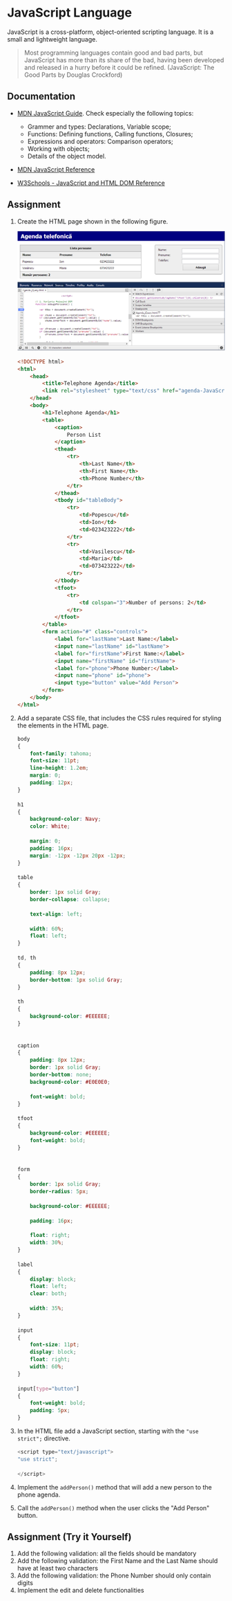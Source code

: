 # JavaScript Language

 JavaScript is a cross-platform, object-oriented scripting language. It is a small and lightweight language.

> Most programming languages contain good and bad parts, but JavaScript has more than its share of the bad, having been developed and released in a hurry before it could be refined. (JavaScript: The Good Parts by Douglas Crockford)

## Documentation
 - [MDN JavaScript Guide](https://developer.mozilla.org/en-US/docs/JavaScript/Guide). Check especially the following topics: 
    - Grammer and types: Declarations, Variable scope;
    - Functions: Defining functions, Calling functions, Closures;
    - Expressions and operators: Comparison operators;
    - Working with objects;
    - Details of the object model.

- [MDN JavaScript Reference](https://developer.mozilla.org/en-US/docs/Web/JavaScript/Reference)

- [W3Schools - JavaScript and HTML DOM Reference](http://www.w3schools.com/jsref/default.asp)

## Assignment
1. Create the HTML page shown in the following figure.

    ![Google Chrome Developer Tools](media/3cdf67cd596f05e7e45dadf13729ca43.png)

    ```HTML
    <!DOCTYPE html>
    <html>
        <head>
            <title>Telephone Agenda</title>
            <link rel="stylesheet" type="text/css" href="agenda-JavaScript.css">
        </head>
        <body>
            <h1>Telephone Agenda</h1>
            <table>
                <caption>
                    Person List
                </caption>
                <thead>
                    <tr>
                        <th>Last Name</th>
                        <th>First Name</th>
                        <th>Phone Number</th>
                    </tr>
                </thead>
                <tbody id="tableBody">
                    <tr>
                        <td>Popescu</td>
                        <td>Ion</td>
                        <td>023423222</td>
                    </tr>
                    <tr>
                        <td>Vasilescu</td>
                        <td>Maria</td>
                        <td>073423222</td>
                    </tr>
                </tbody>
                <tfoot>
                    <tr>
                        <td colspan="3">Number of persons: 2</td>
                    </tr>
                </tfoot>
            </table>
            <form action="#" class="controls">
                <label for="lastName">Last Name:</label>
                <input name="lastName" id="lastName">
                <label for="firstName">First Name:</label>
                <input name="firstName" id="firstName">
                <label for="phone">Phone Number:</label>
                <input name="phone" id="phone">
                <input type="button" value="Add Person">
            </form>
        </body>
    </html>
    ```

2. Add a separate CSS file, that includes the CSS rules required for styling the elements in the HTML page.

    ```CSS
    body
    {
        font-family: tahoma;
        font-size: 11pt;
        line-height: 1.2em;
        margin: 0;
        padding: 12px;
    }

    h1
    {
        background-color: Navy;
        color: White;
        
        margin: 0;
        padding: 16px;
        margin: -12px -12px 20px -12px;
    }

    table
    {
        border: 1px solid Gray;
        border-collapse: collapse;
        
        text-align: left;
        
        width: 60%;
        float: left;
    }

    td, th
    {
        padding: 8px 12px;
        border-bottom: 1px solid Gray;
    }

    th
    {
        background-color: #EEEEEE;
    }


    caption
    {
        padding: 8px 12px;
        border: 1px solid Gray;
        border-bottom: none;
        background-color: #E0E0E0;
        
        font-weight: bold;
    }

    tfoot
    {
        background-color: #EEEEEE;
        font-weight: bold;	
    }


    form
    {
        border: 1px solid Gray;
        border-radius: 5px;
        
        background-color: #EEEEEE;
        
        padding: 16px;	
        
        float: right;	
        width: 30%;	
    }

    label
    {
        display: block;
        float: left;
        clear: both;
        
        width: 35%;
    }

    input
    {
        font-size: 11pt;
        display: block;
        float: right;	
        width: 60%;
    }

    input[type="button"]
    {
        font-weight: bold;	
        padding: 5px;
    }
    ```

3. In the HTML file add a JavaScript section, starting with the `"use strict";` directive.
    ```JavaScript
    <script type="text/javascript">
    "use strict";

    </script>
    ```
4. Implement the ```addPerson()``` method that will add a new person to the phone agenda.
5. Call the ```addPerson()``` method when the user clicks the "Add Person" button.

## Assignment (Try it Yourself)

1. Add the following validation: all the fields should be mandatory
2. Add the following validation: the First Name and the Last Name should have at least two characters
3. Add the following validation: the Phone Number should only contain digits
4. Implement the edit and delete functionalities